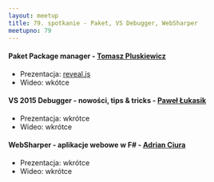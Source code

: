```yaml
---
layout: meetup
title: 79. spotkanie - Paket, VS Debugger, WebSharper
meetupno: 79
---
```


#### Paket Package manager - [Tomasz Pluskiewicz](http://twitter.com/tpluscode)
* Prezentacja: [reveal.js](http://paket.t-code.pl)
* Wideo: wkótce

#### VS 2015 Debugger - nowości, tips & tricks - [Paweł Łukasik](https://twitter.com/pawel_lukasik)
* Prezentacja: wkrótce
* Wideo: wkrótce

#### WebSharper - aplikacje webowe w F# - [Adrian Ciura](https://twitter.com/AdrianCiura)
* Prezentacja: wkrótce
* Wideo: wkrótce
